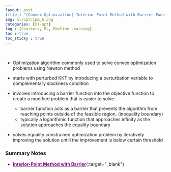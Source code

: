 ```yaml
---
layout: post
title : "[Convex Optimization] Interior-Point Method with Barrier Function"
img: ml/opt/ipm_b.png
categories: [ml-opt] 
tag : [Coursera, ML, Machine Learning]
toc : true
toc_sticky : true
---
```


<br>

- Optimization algorithm commonly used to solve convex optimization problems using Newton method 
- starts with perturbed KKT by introducing a perturbation variable to complementary slackness condition
- involves introducing a barrier function into the objective function to create a modified problem that is easier to solve. 
    - barrier function acts as a barrier that prevents the algorithm from reaching points outside of the feasible region. (inequality boundary)
    - typically a logarithmic function that approaches infinity as the solution approaches the equality boundary 

- solves equality constrained optimization problem by iteratively improving the solution untill the improvement is below certain threshold

### Summary Notes

- [<span style="color:purple">**Interior-Point Method with Barrier**</span>](https://drive.google.com/file/d/17ba9-kTX6MrGtiqev28PU8YCRVXumk01/view?usp=share_link){:target="_blank"}


